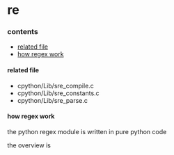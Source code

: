 # re

### contents

* [related file](#related-file)
* [how regex work](#how-regex-work)

#### related file
* cpython/Lib/sre_compile.c
* cpython/Lib/sre_constants.c
* cpython/Lib/sre_parse.c

#### how regex work

the python regex module is written in pure python code

the overview is 

